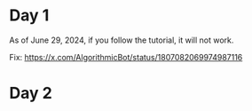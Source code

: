 # Day 1

As of June 29, 2024, if you follow the tutorial, it will not work.

Fix: https://x.com/AlgorithmicBot/status/1807082069974987116

# Day 2
